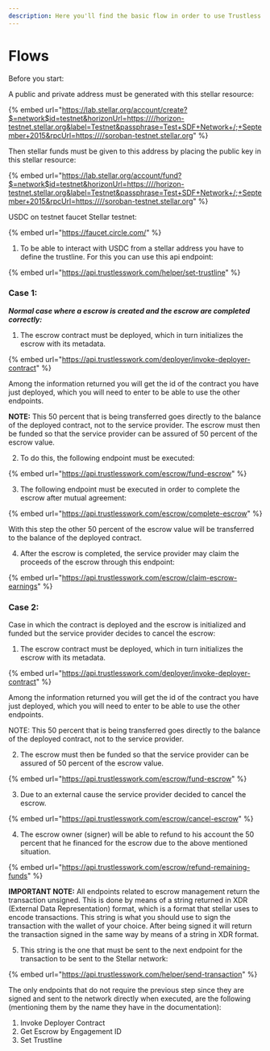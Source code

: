 ```yaml
---
description: Here you'll find the basic flow in order to use Trustless Work API.
---
```


# Flows

Before you start:

A public and private address must be generated with this stellar resource:&#x20;

{% embed url="https://lab.stellar.org/account/create?$=network$id=testnet&horizonUrl=https:////horizon-testnet.stellar.org&label=Testnet&passphrase=Test+SDF+Network+/;+September+2015&rpcUrl=https:////soroban-testnet.stellar.org" %}



Then stellar funds must be given to this address by placing the public key in this stellar resource:&#x20;

{% embed url="https://lab.stellar.org/account/fund?$=network$id=testnet&horizonUrl=https:////horizon-testnet.stellar.org&label=Testnet&passphrase=Test+SDF+Network+/;+September+2015&rpcUrl=https:////soroban-testnet.stellar.org" %}



USDC on testnet faucet Stellar testnet:&#x20;

{% embed url="https://faucet.circle.com/" %}



1. To be able to interact with USDC from a stellar address you have to define the trustline. For this you can use this api endpoint:&#x20;

{% embed url="https://api.trustlesswork.com/helper/set-trustline" %}

### Case 1:

_**Normal case where a escrow is created and the escrow are completed correctly:**_



1. The escrow contract must be deployed, which in turn initializes the escrow with its metadata.

{% embed url="https://api.trustlesswork.com/deployer/invoke-deployer-contract" %}

Among the information returned you will get the id of the contract you have just deployed, which you will need to enter to be able to use the other endpoints.

**NOTE:** This 50 percent that is being transferred goes directly to the balance of the deployed contract, not to the service provider. The escrow must then be funded so that the service provider can be assured of 50 percent of the escrow value.



2. To do this, the following endpoint must be executed:&#x20;

{% embed url="https://api.trustlesswork.com/escrow/fund-escrow" %}



3. The following endpoint must be executed in order to complete the escrow after mutual agreement:&#x20;

{% embed url="https://api.trustlesswork.com/escrow/complete-escrow" %}

With this step the other 50 percent of the escrow value will be transferred to the balance of the deployed contract.



4. After the escrow is completed, the service provider may claim the proceeds of the escrow through this endpoint:&#x20;

{% embed url="https://api.trustlesswork.com/escrow/claim-escrow-earnings" %}

### Case 2:

Case in which the contract is deployed and the escrow is initialized and funded but the service provider decides to cancel the escrow:

1. The escrow contract must be deployed, which in turn initializes the escrow with its metadata.

{% embed url="https://api.trustlesswork.com/deployer/invoke-deployer-contract" %}

Among the information returned you will get the id of the contract you have just deployed, which you will need to enter to be able to use the other endpoints.

NOTE: This 50 percent that is being transferred goes directly to the balance of the deployed contract, not to the service provider.



2. The escrow must then be funded so that the service provider can be assured of 50 percent of the escrow value.

{% embed url="https://api.trustlesswork.com/escrow/fund-escrow" %}

3. Due to an external cause the service provider decided to cancel the escrow.

{% embed url="https://api.trustlesswork.com/escrow/cancel-escrow" %}

4. The escrow owner (signer) will be able to refund to his account the 50 percent that he financed for the escrow due to the above mentioned situation.&#x20;

{% embed url="https://api.trustlesswork.com/escrow/refund-remaining-funds" %}

**IMPORTANT NOTE:** All endpoints related to escrow management return the transaction unsigned. This is done by means of a string returned in XDR (External Data Representation) format, which is a format that stellar uses to encode transactions. This string is what you should use to sign the transaction with the wallet of your choice. After being signed it will return the transaction signed in the same way by means of a string in XDR format.&#x20;



5. This string is the one that must be sent to the next endpoint for the transaction to be sent to the Stellar network:&#x20;

{% embed url="https://api.trustlesswork.com/helper/send-transaction" %}

The only endpoints that do not require the previous step since they are signed and sent to the network directly when executed, are the following (mentioning them by the name they have in the documentation):

1. Invoke Deployer Contract
2. Get Escrow by Engagement ID
3. Set Trustline
